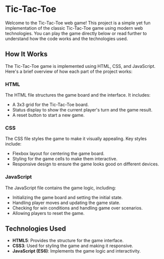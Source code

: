# Tic-Tac-Toe

Welcome to the Tic-Tac-Toe web game! This project is a simple yet fun implementation of the classic Tic-Tac-Toe game using modern web technologies. You can play the game directly below or read further to understand how the code works and the technologies used.

## How It Works

The Tic-Tac-Toe game is implemented using HTML, CSS, and JavaScript. Here's a brief overview of how each part of the project works:

### HTML

The HTML file structures the game board and the interface. It includes:

- A 3x3 grid for the Tic-Tac-Toe board.
- Status display to show the current player's turn and the game result.
- A reset button to start a new game.

### CSS

The CSS file styles the game to make it visually appealing. Key styles include:

- Flexbox layout for centering the game board.
- Styling for the game cells to make them interactive.
- Responsive design to ensure the game looks good on different devices.

### JavaScript

The JavaScript file contains the game logic, including:

- Initializing the game board and setting the initial state.
- Handling player moves and updating the game state.
- Checking for win conditions and handling game over scenarios.
- Allowing players to reset the game.

## Technologies Used

- **HTML5**: Provides the structure for the game interface.
- **CSS3**: Used for styling the game and making it responsive.
- **JavaScript (ES6)**: Implements the game logic and interactivity.
